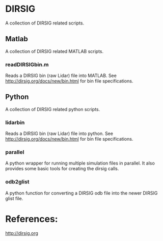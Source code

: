 # DIRSIG
A collection of DIRSIG related scripts.

## Matlab
A collection of DIRSIG related MATLAB scripts.

### readDIRSIGbin.m
Reads a DIRSIG bin (raw Lidar) file into MATLAB.
See http://dirsig.org/docs/new/bin.html for bin file specifications.

## Python
A collection of DIRSIG related python scripts.

### lidarbin
Reads a DIRSIG bin (raw Lidar) file into python.
See http://dirsig.org/docs/new/bin.html for bin file specifications.

### parallel
A python wrapper for running multiple simulation files in parallel.
It also provides some basic tools for creating the dirsig calls.

### odb2glist
A python function for converting a DIRSIG odb file into the newer DIRSIG glist file.

# References:
http://dirsig.org
